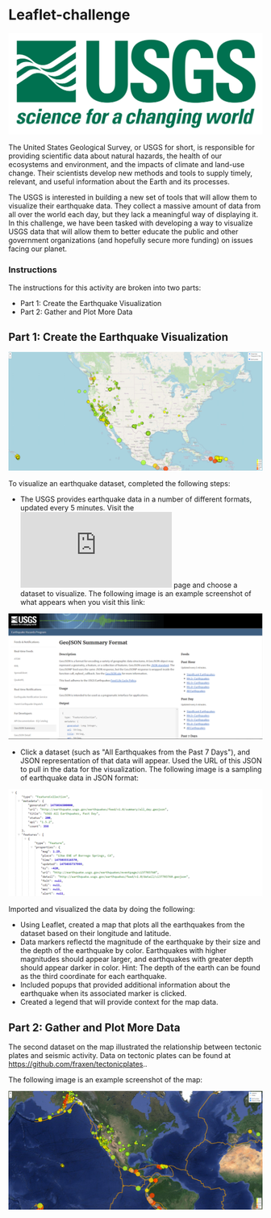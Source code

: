 # Leaflet-challenge

![Alt text](Starter_Code/Images/1-Logo.png)

The United States Geological Survey, or USGS for short, is responsible for providing scientific data about natural hazards, the health of our ecosystems and environment, and the impacts of climate and land-use change. Their scientists develop new methods and tools to supply timely, relevant, and useful information about the Earth and its processes.

The USGS is interested in building a new set of tools that will allow them to visualize their earthquake data. They collect a massive amount of data from all over the world each day, but they lack a meaningful way of displaying it. In this challenge, we have been tasked with developing a way to visualize USGS data that will allow them to better educate the public and other government organizations (and hopefully secure more funding) on issues facing our planet.

### Instructions
The instructions for this activity are broken into two parts:
  - Part 1: Create the Earthquake Visualization
  - Part 2: Gather and Plot More Data

## Part 1: Create the Earthquake Visualization

![Alt text](Starter_Code/Images/Part-1.png)

To visualize an earthquake dataset, completed the following steps:
 - The USGS provides earthquake data in a number of different formats, updated every 5 minutes. Visit the ![USGS GeoJSON Feed](https://earthquake.usgs.gov/earthquakes/feed/v1.0/geojson.php) page and choose a dataset to visualize. The following image is an example screenshot of what appears when you visit this link:

![Alt text](Starter_Code/Images/3-Data.png)

- Click a dataset (such as "All Earthquakes from the Past 7 Days"), and JSON representation of that data will appear. Used the URL of this JSON to pull in the data for the visualization. The following image is a sampling of earthquake data in JSON format:

![Alt text](Starter_Code/Images/4-JSON.png)

Imported and visualized the data by doing the following:

- Using Leaflet, created a map that plots all the earthquakes from the dataset based on their longitude and latitude.
- Data markers reflectd the magnitude of the earthquake by their size and the depth of the earthquake by color. Earthquakes with higher magnitudes should appear larger, and earthquakes with greater depth should appear darker in color.
       Hint: The depth of the earth can be found as the third coordinate for each earthquake.
- Included popups that provided additional information about the earthquake when its associated marker is clicked.
- Created a legend that will provide context for the map data.

## Part 2: Gather and Plot More Data

The second dataset on the map illustrated the relationship between tectonic plates and seismic activity. Data on tectonic plates can be found at <https://github.com/fraxen/tectonicplates>..

The following image is an example screenshot of the map:

![Alt text](Starter_Code/Images/Part-2.png)




